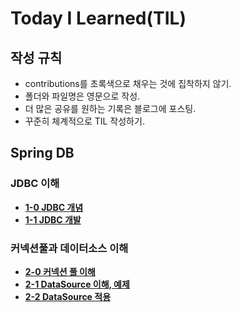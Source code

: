 # Today I Learned(TIL)

## 작성 규칙
- contributions를 초록색으로 채우는 것에 집착하지 않기.
- 폴더와 파일명은 영문으로 작성.
- 더 많은 공유를 원하는 기록은 블로그에 포스팅.
- 꾸준히 체계적으로 TIL 작성하기. 

## Spring DB

### JDBC 이해
 - [**1-0 JDBC 개념**](https://github.com/YeongJae0114/TIL/blob/main/Spring-DB-1/Spring-DB_1-0.md)
 - [**1-1 JDBC 개발**](https://github.com/YeongJae0114/TIL/blob/main/Spring-DB-1/Spring-DB_1-1.md)

### 커넥션풀과 데이터소스 이해
 - [**2-0 커넥션 풀 이해**](https://github.com/YeongJae0114/TIL/blob/main/Spring-DB-1/Spring-DB_2-0.md)
 - [**2-1 DataSource 이해, 예제**](https://github.com/YeongJae0114/TIL/blob/main/Spring-DB-1/Spring-DB_2-1.md)
 - [**2-2 DataSource 적용**](https://github.com/YeongJae0114/TIL/blob/main/Spring-DB-1/Spring-DB_2-2.md)

